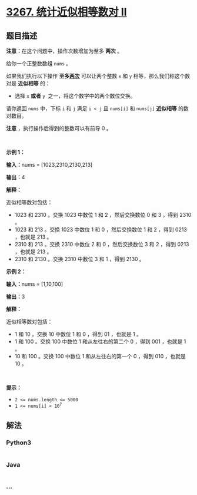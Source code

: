 # [3267. 统计近似相等数对 II](https://leetcode.cn/problems/count-almost-equal-pairs-ii)

## 题目描述

<!-- 这里写题目描述 -->

<p><strong>注意：</strong>在这个问题中，操作次数增加为至多&nbsp;<strong>两次</strong>&nbsp;。</p>

<p>给你一个正整数数组&nbsp;<code>nums</code>&nbsp;。</p>

<p>如果我们执行以下操作 <strong>至多<u>两次</u></strong>&nbsp;可以让两个整数&nbsp;<code>x</code> 和&nbsp;<code>y</code>&nbsp;相等，那么我们称这个数对是 <strong>近似相等</strong>&nbsp;的：</p>

<ul>
	<li>选择&nbsp;<code>x</code> <strong>或者</strong>&nbsp;<code>y</code> &nbsp;之一，将这个数字中的两个数位交换。</li>
</ul>

<p>请你返回 <code>nums</code>&nbsp;中，下标 <code>i</code>&nbsp;和 <code>j</code>&nbsp;满足&nbsp;<code>i &lt; j</code>&nbsp;且&nbsp;<code>nums[i]</code> 和&nbsp;<code>nums[j]</code> <strong>近似相等</strong>&nbsp;的数对数目。</p>

<p><b>注意</b>&nbsp;，执行操作后得到的整数可以有前导 0 。</p>

<p>&nbsp;</p>

<p><strong class="example">示例 1：</strong></p>

<div class="example-block">
<p><span class="example-io"><b>输入：</b>nums = [1023,2310,2130,213]</span></p>

<p><span class="example-io"><b>输出：</b>4</span></p>

<p><strong>解释：</strong></p>

<p>近似相等数对包括：</p>

<ul>
	<li>1023 和 2310 。交换 1023 中数位 1 和 2 ，然后交换数位 0 和 3 ，得到 2310 。</li>
	<li>1023 和 213 。交换 1023 中数位 1 和 0 ，然后交换数位 1 和 2 ，得到 0213 ，也就是 213 。</li>
	<li>2310 和 213 。交换 2310 中数位 2 和 0 ，然后交换数位 3 和 2 ，得到 0213 ，也就是 213 。</li>
	<li>2310 和 2130 。交换 2310 中数位 3 和 1 ，得到 2130 。</li>
</ul>
</div>

<p><strong class="example">示例 2：</strong></p>

<div class="example-block">
<p><span class="example-io"><b>输入：</b>nums = [1,10,100]</span></p>

<p><span class="example-io"><b>输出：</b>3</span></p>

<p><strong>解释：</strong></p>

<p>近似相等数对包括：</p>

<ul>
	<li>1 和 10 。交换 10 中数位 1 和 0&nbsp;，得到 01 ，也就是 1&nbsp;。</li>
	<li>1 和 100 。交换 100 中数位 1 和从左往右的第二个 0 ，得到 001 ，也就是 1 。</li>
	<li>10 和 100 。交换 100 中数位 1 和从左往右的第一个 0 ，得到 010 ，也就是 10 。</li>
</ul>
</div>

<p>&nbsp;</p>

<p><strong>提示：</strong></p>

<ul>
	<li><code>2 &lt;= nums.length &lt;= 5000</code></li>
	<li><code>1 &lt;= nums[i] &lt;&nbsp;10<sup>7</sup></code></li>
</ul>


## 解法

<!-- 这里可写通用的实现逻辑 -->

<!-- tabs:start -->

### **Python3**

<!-- 这里可写当前语言的特殊实现逻辑 -->

```python

```

### **Java**

<!-- 这里可写当前语言的特殊实现逻辑 -->

```java

```

### **...**

```

```

<!-- tabs:end -->
